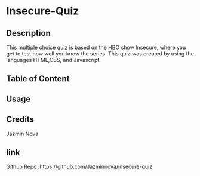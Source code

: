 # Insecure-Quiz

## Description

This multiple choice quiz is based on the HBO show Insecure, where you get to test how well you know the series. This quiz was created by using the languages HTML,CSS, and Javascript.

## Table of Content

## Usage

## Credits

Jazmin Nova

## link

Github Repo :https://github.com/Jazminnova/insecure-quiz
